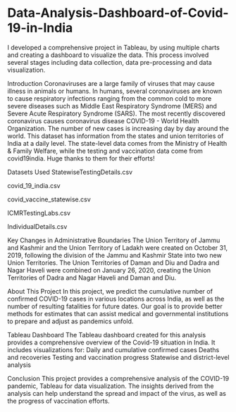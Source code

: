 # Data-Analysis-Dashboard-of-Covid-19-in-India
I developed a comprehensive project in Tableau, by using multiple charts and creating a dashboard to visualize the data. This process involved several stages including data collection, data pre-processing and data visualization.

Introduction
Coronaviruses are a large family of viruses that may cause illness in animals or humans. In humans, several coronaviruses are known to cause respiratory infections ranging from the common cold to more severe diseases such as Middle East Respiratory Syndrome (MERS) and Severe Acute Respiratory Syndrome (SARS). The most recently discovered coronavirus causes coronavirus disease COVID-19 - World Health Organization. The number of new cases is increasing day by day around the world. This dataset has information from the states and union territories of India at a daily level. The state-level data comes from the Ministry of Health & Family Welfare, while the testing and vaccination data come from covid19india. Huge thanks to them for their efforts!

Datasets Used
StatewiseTestingDetails.csv

covid_19_india.csv

covid_vaccine_statewise.csv

ICMRTestingLabs.csv

IndividualDetails.csv

Key Changes in Administrative Boundaries
The Union Territory of Jammu and Kashmir and the Union Territory of Ladakh were created on October 31, 2019, following the division of the Jammu and Kashmir State into two new Union Territories. The Union Territories of Daman and Diu and Dadra and Nagar Haveli were combined on January 26, 2020, creating the Union Territories of Dadra and Nagar Haveli and Daman and Diu.

About This Project
In this project, we predict the cumulative number of confirmed COVID-19 cases in various locations across India, as well as the number of resulting fatalities for future dates. Our goal is to provide better methods for estimates that can assist medical and governmental institutions to prepare and adjust as pandemics unfold.

Tableau Dashboard
The Tableau dashboard created for this analysis provides a comprehensive overview of the Covid-19 situation in India. It includes visualizations for: Daily and cumulative confirmed cases Deaths and recoveries Testing and vaccination progress Statewise and district-level analysis

Conclusion
This project provides a comprehensive analysis of the COVID-19 pandemic, Tableau for data visualization. The insights derived from the analysis can help understand the spread and impact of the virus, as well as the progress of vaccination efforts.
